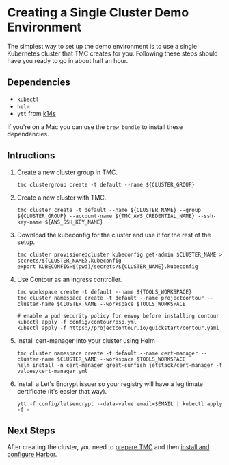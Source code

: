 # Creating a Single Cluster Demo Environment

The simplest way to set up the demo environment is to use a 
single Kubernetes cluster that TMC creates for you. Following
these steps should have you ready to go in about half an hour.

## Dependencies

* `kubectl`
* `helm`
* `ytt` from [k14s](https://k14s.io)

If you're on a Mac you can use the `brew bundle` to install these dependencies.

## Intructions

1. Create a new cluster group in TMC.
   ```
   tmc clustergroup create -t default --name ${CLUSTER_GROUP} 
   ```

2. Create a new cluster with TMC.
   ```
   tmc cluster create -t default --name ${CLUSTER_NAME} --group ${CLUSTER_GROUP} --account-name ${TMC_AWS_CREDENTIAL_NAME} --ssh-key-name ${AWS_SSH_KEY_NAME}
   ```

3. Download the kubeconfig for the cluster and use it for the rest of the setup.
   ```
   tmc cluster provisionedcluster kubeconfig get-admin $CLUSTER_NAME > secrets/${CLUSTER_NAME}.kubeconfig
   export KUBECONFIG=$(pwd)/secrets/${CLUSTER_NAME}.kubeconfig
   ```

4. Use Contour as an ingress controller.
   ```
   tmc workspace create -t default --name ${TOOLS_WORKSPACE}
   tmc cluster namespace create -t default --name projectcontour --cluster-name $CLUSTER_NAME --workspace $TOOLS_WORKSPACE

   # enable a pod security policy for envoy before installing contour
   kubectl apply -f config/contour/psp.yml
   kubectl apply -f https://projectcontour.io/quickstart/contour.yaml
   ```

4. Install cert-manager into your cluster using Helm

   ```
   tmc cluster namespace create -t default --name cert-manager --cluster-name $CLUSTER_NAME --workspace $TOOLS_WORKSPACE
   helm install -n cert-manager great-sunfish jetstack/cert-manager -f values/cert-manager.yml
   ```

5. Install a Let's Encrypt issuer so your registry will have a legitimate
   certificate (it's easier that way). 

   ```
   ytt -f config/letsencrypt --data-value email=$EMAIL | kubectl apply -f -
   ```

## Next Steps

After creating the cluster, you need to [prepare TMC](./prepare-tmc.md) 
and then [install and configure Harbor](./harbor-setup.md).
